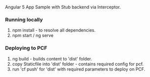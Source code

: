 Angular 5 App Sample with Stub backend via Interceptor.

### Running locally

1. npm install - to resolve all dependencies.
2. npm start / ng serve
  
### Deploying to PCF

1. ng build - builds content to 'dist' folder.
2. copy Staticfile into 'dist' folder - contains required config for pcf.
3. run 'cf push' for 'dist' with required parameters to deploy on PCF.

 



